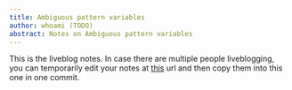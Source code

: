 ```yaml
---
title: Ambiguous pattern variables
author: whoami (TODO)
abstract: Notes on Ambiguous pattern variables
---
```


This is the liveblog notes.  In case there are multiple
people liveblogging, you can temporarily edit your notes
at [this](ambiguous-pattern-va/template.md) url and then copy them into this one in one
commit.
